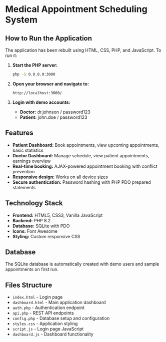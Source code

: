 # Medical Appointment Scheduling System

## How to Run the Application

The application has been rebuilt using HTML, CSS, PHP, and JavaScript. To run it:

1. **Start the PHP server:**
   ```bash
   php -S 0.0.0.0:3000
   ```

2. **Open your browser and navigate to:**
   ```
   http://localhost:3000/
   ```

3. **Login with demo accounts:**
   - **Doctor:** dr.johnson / password123
   - **Patient:** john.doe / password123

## Features

- **Patient Dashboard:** Book appointments, view upcoming appointments, basic statistics
- **Doctor Dashboard:** Manage schedule, view patient appointments, earnings overview
- **Real-time booking:** AJAX-powered appointment booking with conflict prevention
- **Responsive design:** Works on all device sizes
- **Secure authentication:** Password hashing with PHP PDO prepared statements

## Technology Stack

- **Frontend:** HTML5, CSS3, Vanilla JavaScript
- **Backend:** PHP 8.2
- **Database:** SQLite with PDO
- **Icons:** Font Awesome
- **Styling:** Custom responsive CSS

## Database

The SQLite database is automatically created with demo users and sample appointments on first run.

## Files Structure

- `index.html` - Login page
- `dashboard.html` - Main application dashboard
- `auth.php` - Authentication endpoint
- `api.php` - REST API endpoints
- `config.php` - Database setup and configuration
- `styles.css` - Application styling
- `script.js` - Login page JavaScript
- `dashboard.js` - Dashboard functionality